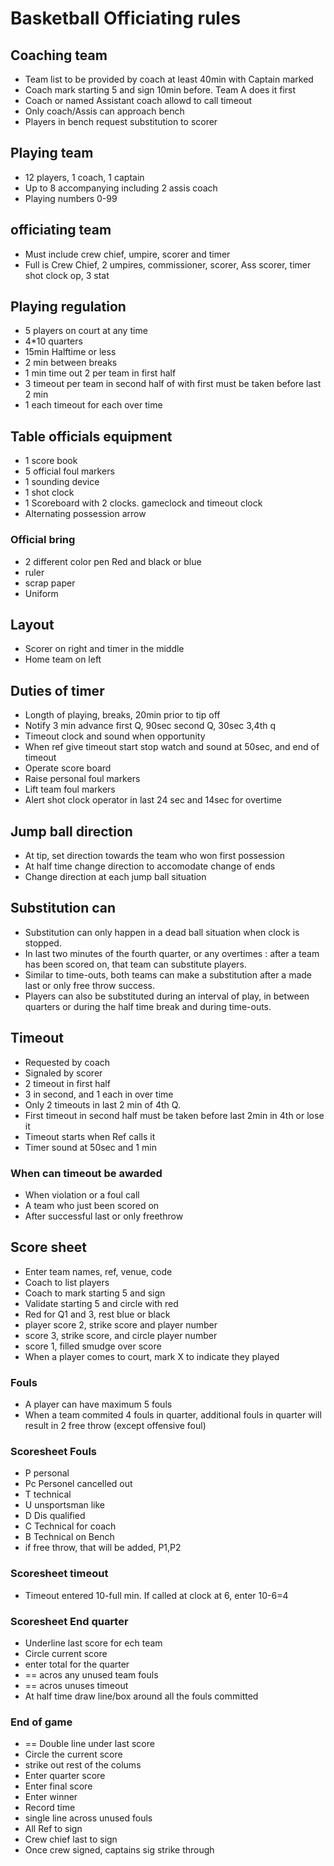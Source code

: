# Basketball Officiating rules

## Coaching team
-  Team list to be provided by coach at least 40min with Captain marked
- Coach mark starting 5 and sign 10min before. Team A does it first
- Coach or named Assistant coach allowd to call timeout
- Only coach/Assis can approach bench
- Players in bench request substitution to scorer

## Playing team
- 12 players, 1 coach, 1 captain
- Up to 8 accompanying including 2 assis coach
- Playing numbers 0-99

## officiating team
- Must include crew chief, umpire, scorer and timer
- Full is Crew Chief, 2 umpires, commissioner, scorer, Ass scorer, timer shot clock op, 3 stat

## Playing regulation
- 5 players on court at any time
- 4*10 quarters
- 15min Halftime or less
- 2 min between breaks
- 1 min time out 2 per team in first half
- 3 timeout per team in second half of with first must be taken before last 2 min  
- 1 each timeout for each over time

## Table officials equipment
- 1 score book
- 5 official foul markers
- 1 sounding device
- 1 shot clock
- 1 Scoreboard with 2 clocks. gameclock and timeout clock
- Alternating possession arrow

### Official bring
- 2 different color pen Red and black or blue
- ruler
- scrap paper
- Uniform

## Layout
- Scorer on right and timer in the middle
- Home team on left

## Duties of timer
- Longth of playing, breaks, 20min prior to tip off
- Notify 3 min advance first Q, 90sec second Q, 30sec 3,4th q
- Timeout clock and sound when opportunity
- When ref give timeout start stop watch and sound at 50sec, and end of timeout
- Operate score board
- Raise personal foul markers
- Lift team foul markers
- Alert shot clock operator in last 24 sec and 14sec for overtime

## Jump ball direction
- At tip, set direction towards the team who won first possession
- At half time change direction to accomodate change of ends
- Change direction at each jump ball situation

## Substitution can
- Substitution can only happen in a dead ball situation when clock is stopped.
- In last two minutes of the fourth quarter, or any overtimes : after a team has been scored on, that team can substitute players.
- Similar to time-outs, both teams can make a substitution after a made last or only free throw success.
- Players can also be substituted during an interval of play, in between quarters or during the half time break and during time-outs. 

## Timeout
- Requested by coach
- Signaled by scorer
- 2 timeout in first half
- 3 in second, and 1 each in over time
- Only 2 timeouts in last 2 min of 4th Q.
- First timeout in second half must be taken before last 2min in 4th or lose it
- Timeout starts when Ref calls it
- Timer sound at 50sec and 1 min

### When can timeout be awarded
- When violation or a foul call
- A team who just been scored on
- After successful last or only freethrow

## Score sheet
- Enter team names, ref, venue, code
- Coach to list players
- Coach to mark starting 5 and sign
- Validate starting 5 and circle with red
- Red for Q1 and 3, rest blue or black
- player score 2, strike score and player number
- score 3, strike score, and circle player number
- score 1, filled smudge over score
- When a player comes to court, mark X to indicate they played

### Fouls
- A player can have maximum 5 fouls
- When a team commited 4  fouls in quarter, additional fouls in quarter will result in 2 free throw (except offensive foul)

### Scoresheet Fouls
- P personal
- Pc Personel cancelled out
- T technical
- U unsportsman like
- D Dis qualified
- C Technical for coach
- B Technical on Bench
- if free throw, that will be added, P1,P2

### Scoresheet timeout
-  Timeout entered 10-full min. If called at clock at 6, enter 10-6=4 

### Scoresheet End quarter
- Underline last score for ech team
- Circle current score
- enter total for the quarter
- == acros any unused team fouls
- == acros unuses timeout
- At half time draw line/box around all the fouls committed

### End of game
- == Double line under last score
-  Circle the current score
- strike out rest of the colums
- Enter quarter score
- Enter final score
- Enter winner
- Record time 
- single line across unused fouls
- All Ref to sign
- Crew chief last to sign
- Once crew signed, captains sig strike through
